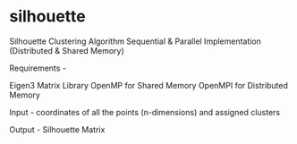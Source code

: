 # silhouette
Silhouette Clustering Algorithm Sequential &amp; Parallel Implementation (Distributed &amp; Shared Memory)

Requirements -

Eigen3 Matrix Library
OpenMP for Shared Memory
OpenMPI for Distributed Memory

Input -
coordinates of all the points (n-dimensions) and assigned clusters

Output -
Silhouette Matrix
